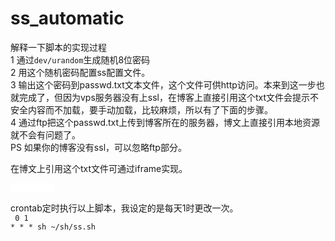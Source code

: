 # ss_automatic

解释一下脚本的实现过程<br />
1 通过`dev/urandom`生成随机8位密码 <br />
2 用这个随机密码配置ss配置文件。<br />
3 输出这个密码到passwd.txt文本文件，这个文件可供http访问。本来到这一步也就完成了，但因为vps服务器没有上ssl，在博客上直接引用这个txt文件会提示不安全内容而不加载，要手动加载，比较麻烦，所以有了下面的步骤。<br />
4 通过ftp把这个passwd.txt上传到博客所在的服务器，博文上直接引用本地资源就不会有问题了。<br />
PS 如果你的博客没有ssl，可以忽略ftp部分。<br />

在博文上引用这个txt文件可通过iframe实现。<br />
<pre>
<iframe name="txt" marginwidth="0" marginheight="0" width="70" height="15" src="passwd.txt" frameborder="0"></iframe>
</pre>
crontab定时执行以上脚本，我设定的是每天1时更改一次。<br />
<code>    0 1 * * * sh ~/sh/ss.sh</code>
